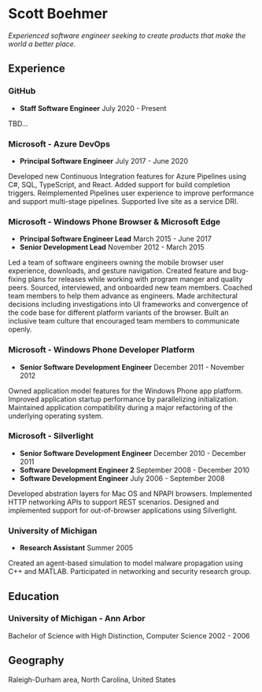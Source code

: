 # Scott Boehmer
*Experienced software engineer seeking to create products that make the world a
better place.*

## Experience

### GitHub
- **Staff Software Engineer** July 2020 - Present

TBD...

### Microsoft - Azure DevOps
- **Principal Software Engineer** July 2017 - June 2020

Developed new Continuous Integration features for Azure Pipelines using C#, SQL,
TypeScript, and React. Added support for build completion triggers. Reimplemented
Pipelines user experience to improve performance and support multi-stage pipelines.
Supported live site as a service DRI.

### Microsoft - Windows Phone Browser & Microsoft Edge 
- **Principal Software Engineer Lead** March 2015 - June 2017
- **Senior Development Lead** November 2012 - March 2015

Led a team of software engineers owning the mobile browser user experience, downloads,
and gesture navigation. Created feature and bug-fixing plans for releases while
working with program manger and quality peers. Sourced, interviewed, and onboarded new
team members. Coached team members to help them advance as engineers. Made
architectural decisions including investigations into UI frameworks and convergence
of the code base for different platform variants of the browser. Built an inclusive
team culture that encouraged team members to communicate openly.

### Microsoft - Windows Phone Developer Platform
- **Senior Software Development Engineer** December 2011 - November 2012

Owned application model features for the Windows Phone app platform. Improved
application startup performance by parallelizing initialization. Maintained
application compatibility during a major refactoring of the underlying operating
system.

### Microsoft - Silverlight
- **Senior Software Development Engineer** December 2010 - December 2011
- **Software Development Engineer 2** September 2008 - December 2010
- **Software Development Engineer** July 2006 - September 2008

Developed abstration layers for Mac OS and NPAPI browsers. Implemented HTTP networking
APIs to support REST scenarios. Designed and implemented support for out-of-browser
applications using Silverlight.

### University of Michigan
- **Research Assistant** Summer 2005

Created an agent-based simulation to model malware propagation using C++ and MATLAB.
Participated in networking and security research group.

## Education

### University of Michigan - Ann Arbor
Bachelor of Science with High Distinction, Computer Science 2002 - 2006

## Geography
Raleigh-Durham area, North Carolina, United States
